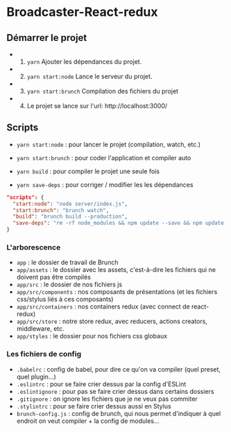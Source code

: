 # Broadcaster-React-redux

## Démarrer le projet

* 1. `yarn` Ajouter les dépendances du projet.
* 2. `yarn start:node` Lance le serveur du projet.
* 3. `yarn start:brunch` Compilation des fichiers du projet
* 4.  Le projet se lance sur l'url: http://localhost:3000/ 

## Scripts

* `yarn start:node` : pour lancer le projet (compilation, watch, etc.)
  
* `yarn start:brunch` : pour coder l'application et compiler auto

* `yarn build` : pour compiler le projet une seule fois
  
* `yarn save-deps` : pour corriger / modifier les les dépendances


```json
"scripts": {
  "start:node": "node server/index.js",
  "start:brunch": "brunch watch",
  "build": "brunch build --production",
  "save-deps": "rm -rf node_modules && npm update --save && npm update --save-dev"
}
```

### L'arborescence

* `app` : le dossier de travail de Brunch
* `app/assets` : le dossier avec les assets, c'est-à-dire les fichiers qui ne doivent pas être compilés
* `app/src` : le dossier de nos fichiers js
* `app/src/components` : nos composants de présentations (et les fichiers css/stylus liés à ces composants)
* `app/src/containers` : nos containers redux (avec connect de react-redux)
* `app/src/store` : notre store redux, avec reducers, actions creators, middleware, etc.
* `app/styles` : le dossier pour nos fichiers css globaux

### Les fichiers de config

* `.babelrc` : config de babel, pour dire ce qu'on va compiler (quel preset, quel plugin…)
* `.eslintrc` : pour se faire crier dessus par la config d'ESLint
* `.eslintignore` : pour pas se faire crier dessus dans certains dossiers
* `.gitignore` : on ignore les fichiers que je ne veux pas commiter
* `.stylintrc` : pour se faire crier dessus aussi en Stylus
* `brunch-config.js` : config de brunch, qui nous permet d'indiquer à quel endroit on veut compiler + la config de modules…



